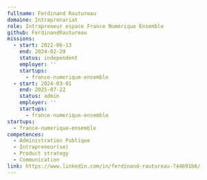 ```yaml
---
fullname: Ferdinand Rautureau
domaine: Intraprenariat
role: Intrapreneur espace France Numérique Ensemble
github: FerdinandRautureau
missions:
  - start: 2022-06-13
    end: 2024-02-29
    status: independent
    employer: ''
    startups:
      - france-numerique-ensemble
  - start: 2024-03-01
    end: 2025-07-22
    status: admin
    employer: ''
    startups:
      - france-numerique-ensemble
startups:
  - france-numerique-ensemble
competences:
  - Administration Publique
  - Intrapreneur(se)
  - Product strategy
  - Communication
link: https://www.linkedin.com/in/ferdinand-rautureau-744691b6/
---
```

